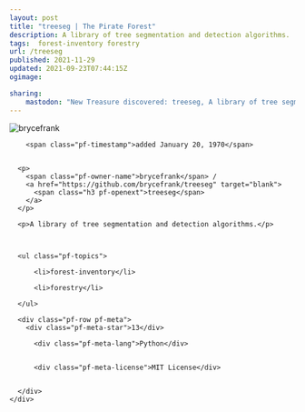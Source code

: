 ```yaml
---
layout: post
title: "treeseg | The Pirate Forest"
description: A library of tree segmentation and detection algorithms.
tags:  forest-inventory forestry
url: /treeseg
published: 2021-11-29
updated: 2021-09-23T07:44:15Z
ogimage: 

sharing:
    mastodon: "New Treasure discovered: treeseg, A library of tree segmentation and detection algorithms."
---
```


<div class="pf-night-sky-spacer">
    <div id="pf-night-sky" data-stars="13" data-owner="brycefrank" data-repo="treeseg"></div>
    <div class="">
        <dialog>
            Inhalt des Dialogs
        </dialog>
    </div>
</div>

<div class="pf-ship-list">
    <div class="pf-row pf-pirate pf-small-column" data-pirate-id="IBeU8hIYBAsSQSvVkyHuy">
    <div>
      <!--<a href="https://github.com/brycefrank" target="blank">-->
        <div class="pf-pirate-avatar">
          <div class="pf-cross pf-clickable"  onclick="collect('IBeU8hIYBAsSQSvVkyHuy'); return false;"></div>
          <img src="https://avatars.githubusercontent.com/u/24326298?v=4" title="brycefrank" alt="brycefrank"/>
      </div>
      <!--</a>
      <div class="pf-pirate-actions">
        <a class="pf-treasure-add"  title="save in my treasure chest" onclick="collect('IBeU8hIYBAsSQSvVkyHuy'); return false;" href="#">
          <img src="./assets/coin.svg" alt="treasure"/>
        </a>
        <a class="pf-treasure-remove" onclick="throwAway('IBeU8hIYBAsSQSvVkyHuy'); return false;">remove</a>
      </div>-->
    </div>
    <div class="pf-ship">
      
        <span class="pf-timestamp">added January 20, 1970</span>
      
      
      <p>
        <span class="pf-owner-name">brycefrank</span> / 
        <a href="https://github.com/brycefrank/treeseg" target="blank">
          <span class="h3 pf-openext">treeseg</span>
        </a>
      </p>

      <p>A library of tree segmentation and detection algorithms.</p>

      

      <ul class="pf-topics">
        
          <li>forest-inventory</li>
        
          <li>forestry</li>
        
      </ul>

      <div class="pf-row pf-meta">
        <div class="pf-meta-star">13</div>
        
          <div class="pf-meta-lang">Python</div>
        
        
          <div class="pf-meta-license">MIT License</div>
        
        
      </div>
    </div>
  </div>
</div>